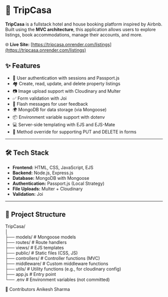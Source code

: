 # 🏡 TripCasa

**TripCasa** is a fullstack hotel and house booking platform inspired by Airbnb. Built using the **MVC architecture**, this application allows users to explore listings, book accommodations, manage their accounts, and more.

🌐 **Live Site:** [https://tripcasa.onrender.com/listings](https://tripcasa.onrender.com/listings)


## ✨ Features

- 🔐 User authentication with sessions and Passport.js  
- 🏘️ Create, read, update, and delete property listings  
- 📷 Image upload support with Cloudinary and Multer  
- ✅ Form validation with Joi  
- 💬 Flash messages for user feedback  
- 🌍 MongoDB for data storage (via Mongoose)  
- 📦 Environment variable support with dotenv  
- 💻 Server-side templating with EJS and EJS-Mate  
- 🔄 Method override for supporting PUT and DELETE in forms

---

## 🛠️ Tech Stack

- **Frontend:** HTML, CSS, JavaScript, EJS  
- **Backend:** Node.js, Express.js  
- **Database:** MongoDB with Mongoose  
- **Authentication:** Passport.js (Local Strategy)  
- **File Uploads:** Multer + Cloudinary  
- **Validation:** Joi

---

## 📁 Project Structure

TripCasa/<br>
│<br>
├── models/ # Mongoose models<br>
├── routes/ # Route handlers<br>
├── views/ # EJS templates<br>
├── public/ # Static files (CSS, JS)<br>
├── controllers/ # Controller functions (MVC)<br>
├── middleware/ # Custom middleware functions<br>
├── utils/ # Utility functions (e.g., for cloudinary config)<br>
├── app.js # Entry point<br>
└── .env # Environment variables (not committed)<br>

👥 Contributors
Anikesh Sharma

